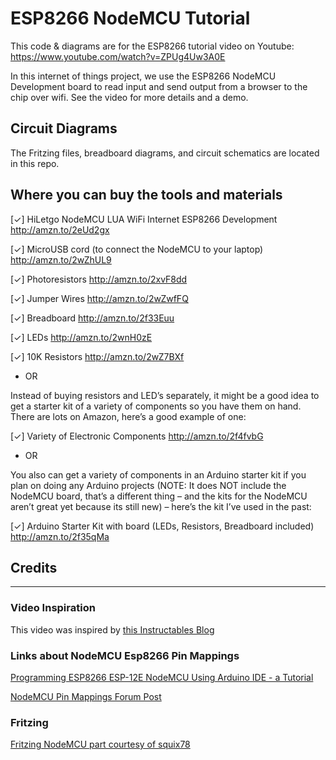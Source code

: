 # ESP8266 NodeMCU Tutorial

This code & diagrams are for the ESP8266 tutorial video on Youtube: https://www.youtube.com/watch?v=ZPUg4Uw3A0E

In this internet of things project, we use the ESP8266 NodeMCU Development board to read input and send output from a browser to the chip over wifi. See the video for more details and a demo.

## Circuit Diagrams
The Fritzing files, breadboard diagrams, and circuit schematics are located in this repo.

## Where you can buy the tools and materials
[✓] HiLetgo NodeMCU LUA WiFi Internet ESP8266 Development http://amzn.to/2eUd2gx

[✓] MicroUSB cord (to connect the NodeMCU to your laptop) http://amzn.to/2wZhUL9

[✓] Photoresistors http://amzn.to/2xvF8dd

[✓] Jumper Wires http://amzn.to/2wZwfFQ

[✓] Breadboard http://amzn.to/2f33Euu

[✓] LEDs http://amzn.to/2wnH0zE

[✓] 10K Resistors http://amzn.to/2wZ7BXf

- OR

Instead of buying resistors and LED’s separately, it might be a good idea to get a starter kit of a variety of components so you have them on hand. There are lots on Amazon, here’s a good example of one:

[✓] Variety of Electronic Components http://amzn.to/2f4fvbG

- OR

You also can get a variety of components in an Arduino starter kit if you plan on doing any Arduino projects (NOTE: It does NOT include the NodeMCU board, that’s a different thing – and the kits for the NodeMCU aren’t great yet because its still new) – here’s the kit I’ve used in the past:

[✓] Arduino Starter Kit with board (LEDs, Resistors, Breadboard included) http://amzn.to/2f35qMa


## Credits
---
### Video Inspiration
This video was inspired by [this Instructables Blog](http://www.instructables.com/id/Quick-Start-to-Nodemcu-ESP8266-on-Arduino-IDE/)


### Links about NodeMCU Esp8266 Pin Mappings

[Programming ESP8266 ESP-12E NodeMCU Using Arduino IDE - a Tutorial](http://www.instructables.com/id/Programming-ESP8266-ESP-12E-NodeMCU-Using-Arduino-/)

[NodeMCU Pin Mappings Forum Post](https://github.com/esp8266/Arduino/issues/584)


### Fritzing

[Fritzing NodeMCU part courtesy of squix78](https://blog.squix.org/2015/05/esp8266-nodemcu-v10-part-created-for.html)
